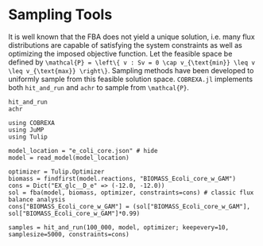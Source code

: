 # Sampling Tools
It is well known that the FBA does not yield a unique solution, i.e. many flux distributions are capable of satisfying the system constraints as well as optimizing the imposed objective function. 
Let the feasible space be defined by ``\mathcal{P} = \left\{ v : Sv = 0 \cap v_{\text{min}} \leq v \leq v_{\text{max}} \right\}``. 
Sampling methods have been developed to uniformly sample from this feasible solution space. 
`COBREXA.jl` implements both `hit_and_run` and `achr` to sample from ``\mathcal{P}``.
```@docs
hit_and_run
achr
``` 
```@example sample
using COBREXA
using JuMP
using Tulip

model_location = "e_coli_core.json" # hide
model = read_model(model_location)

optimizer = Tulip.Optimizer
biomass = findfirst(model.reactions, "BIOMASS_Ecoli_core_w_GAM")
cons = Dict("EX_glc__D_e" => (-12.0, -12.0))
sol = fba(model, biomass, optimizer, constraints=cons) # classic flux balance analysis
cons["BIOMASS_Ecoli_core_w_GAM"] = (sol["BIOMASS_Ecoli_core_w_GAM"], sol["BIOMASS_Ecoli_core_w_GAM"]*0.99)

samples = hit_and_run(100_000, model, optimizer; keepevery=10, samplesize=5000, constraints=cons)
```
